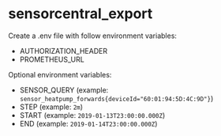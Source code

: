 # sensorcentral_export #

Create a .env file with follow environment variables:
* AUTHORIZATION_HEADER
* PROMETHEUS_URL

Optional environment variables:
* SENSOR_QUERY (example: `sensor_heatpump_forwards{deviceId="60:01:94:5D:4C:9D"}`)
* STEP (example: `2m`)
* START (example: `2019-01-13T23:00:00.000Z`)
* END (example: `2019-01-14T23:00:00.000Z`)
